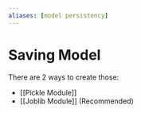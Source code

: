 ```yaml
---
aliases: [model persistency]
---
```

# Saving Model
There are 2 ways to create those:
- [[Pickle Module]]
- [[Joblib Module]] (Recommended)